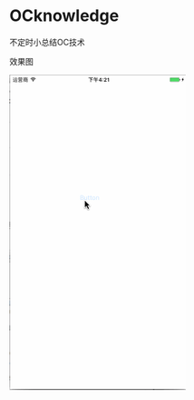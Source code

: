 # OCknowledge

不定时小总结OC技术

效果图

![image](https://github.com/FreeSnow520/OCknowledge/blob/master/日间夜间模式切换/图片1.gif)
